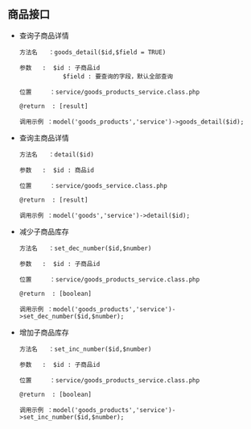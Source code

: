 ## 商品接口

-	查询子商品详情

		方法名   ：goods_detail($id,$field = TRUE)

		参数	 :  $id : 子商品id
					$field : 要查询的字段，默认全部查询

		位置     ：service/goods_products_service.class.php

		@return  : [result]

		调用示例 ：model('goods_products','service')->goods_detail($id);

-	查询主商品详情

		方法名   ：detail($id)

		参数	 :  $id : 商品id
					
		位置     ：service/goods_service.class.php

		@return  : [result]

		调用示例 ：model('goods','service')->detail($id);

-	减少子商品库存

		方法名   ：set_dec_number($id,$number)

		参数	 :  $id : 子商品id
					
		位置     ：service/goods_products_service.class.php

		@return  : [boolean]

		调用示例 ：model('goods_products','service')->set_dec_number($id,$number);

-	增加子商品库存

		方法名   ：set_inc_number($id,$number)

		参数	 :  $id : 子商品id
					
		位置     ：service/goods_products_service.class.php

		@return  : [boolean]

		调用示例 ：model('goods_products','service')->set_inc_number($id,$number);